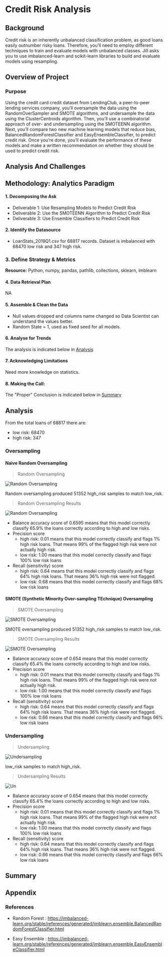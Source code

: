 # Credit Risk Analysis

## Background

Credit risk is an inherently unbalanced classification problem, as good loans easily outnumber risky loans. Therefore, you’ll need to employ different techniques to train and evaluate models with unbalanced classes. Jill asks you to use imbalanced-learn and scikit-learn libraries to build and evaluate models using resampling.

## Overview of Project

### Purpose

Using the credit card credit dataset from LendingClub, a peer-to-peer lending services company, you’ll oversample the data using the RandomOverSampler and SMOTE algorithms, and undersample the data using the ClusterCentroids algorithm. Then, you’ll use a combinatorial approach of over- and undersampling using the SMOTEENN algorithm. Next, you’ll compare two new machine learning models that reduce bias, BalancedRandomForestClassifier and EasyEnsembleClassifier, to predict credit risk. Once you’re done, you’ll evaluate the performance of these models and make a written recommendation on whether they should be used to predict credit risk.

## Analysis And Challenges

## Methodology: Analytics Paradigm

#### 1. Decomposing the Ask

* Deliverable 1: Use Resampling Models to Predict Credit Risk
* Deliverable 2: Use the SMOTEENN Algorithm to Predict Credit Risk
* Deliverable 3: Use Ensemble Classifiers to Predict Credit Risk

#### 2. Identify the Datasource
* LoanStats_2019Q1.csv for 68817 records. Dataset is imbalanced with 68470 low risk and 347 high risk.

### 3. Define Strategy & Metrics
**Resource:** Python, numpy, pandas, pathlib, collections, sklearn, imblearn

#### 4. Data Retrieval Plan
NA

#### 5. Assemble & Clean the Data
* Null values dropped and columns name changed so Data Scientist can understand the values better.
* Random State = 1, used as fixed seed for all models.

#### 6. Analyse for Trends

The analysis is indicated below in [Analysis](#analysis)

#### 7. Acknowledging Limitations
Need more knowledge on statistics.

#### 8. Making the Call:
The "Proper" Conclusion is indicated below in [Summary](#summary)

## Analysis

From the total loans of  68817 there are:
* low risk: 68470
* high risk: 347

### Oversampling
#### Naive Random Oversampling

>Random Oversampling

![Random Oversampling](resources/nro_total.png)

Random oversampling produced 51352 high_risk samples to match low_risk.  

>Random Oversampling Results

![Random Oversampling](resources/nro_results.png)

* Balance accuracy score of 0.6595 means that this model correctly classify 65.9% the loans correctly according to high and low risks.
* Precision score
  - high risk: 0.01 means that this model correctly classify and flags 1% high risk loans. That means 99% of the flagged high risk were not actually high risk.
  - low risk: 1.00  means that this model correctly classify and flags 100% low risk loans
* Recall (sensitivity) score
  - high risk: 0.64 means that this model correctly classify and flags 64% high risk loans. That means 36% high risk were not flagged.
  - low risk: 0.68  means that this model correctly classify and flags 68% low risk loans

#### SMOTE (Synthetic Minority Over-sampling TEchnique) Oversampling

>SMOTE Oversampling

![SMOTE Oversampling](resources/smote_total.png)

SMOTE oversampling produced 51352 high_risk samples to match low_risk.  

>SMOTE Oversampling Results

![SMOTE Oversampling](resources/smote_results.png)

* Balance accuracy score of 0.654 means that this model correctly classify 65.4% the loans correctly according to high and low risks.
* Precision score
  - high risk: 0.01 means that this model correctly classify and flags 1% high risk loans. That means 99% of the flagged high risk were not actually high risk.
  - low risk: 1.00  means that this model correctly classify and flags 100% low risk loans
* Recall (sensitivity) score
  - high risk: 0.64 means that this model correctly classify and flags 64% high risk loans. That means 36% high risk were not flagged.
  - low risk: 0.66  means that this model correctly classify and flags 66% low risk loans

### Undersampling

>Undersampling

![Undersampling](resources/undersampling_total.png)

 low_risk samples to match high_risk.  

>Undersampling Results

![Un](resources/undersampling_results.png)

* Balance accuracy score of 0.654 means that this model correctly classify 65.4% the loans correctly according to high and low risks.
* Precision score
  - high risk: 0.01 means that this model correctly classify and flags 1% high risk loans. That means 99% of the flagged high risk were not actually high risk.
  - low risk: 1.00  means that this model correctly classify and flags 100% low risk loans
* Recall (sensitivity) score
  - high risk: 0.64 means that this model correctly classify and flags 64% high risk loans. That means 36% high risk were not flagged.
  - low risk: 0.66  means that this model correctly classify and flags 66% low risk loans


## Summary

## Appendix

### References

* Random Forest : https://imbalanced-learn.org/stable/references/generated/imblearn.ensemble.BalancedRandomForestClassifier.html

* Easy Ensemble : https://imbalanced-learn.org/stable/references/generated/imblearn.ensemble.EasyEnsembleClassifier.html

